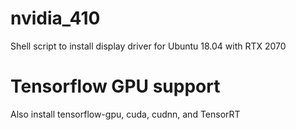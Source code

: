 # nvidia_410
Shell script to install display driver for Ubuntu 18.04 with RTX 2070

# Tensorflow GPU support
Also install tensorflow-gpu, cuda, cudnn, and TensorRT
